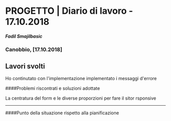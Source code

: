 # PROGETTO | Diario di lavoro - 17.10.2018
##### Fadil Smajilbasic
### Canobbio, [17.10.2018]

## Lavori svolti

Ho continutato con l'implementazione
implementato i messaggi d'errore

####Problemi riscontrati e soluzioni adottate

La centratura del form e le diverse proporzioni per fare il sitor rsponsive

---
####Punto della situazione rispetto alla pianificazione


<!-- ####Programma di massima per la prossima giornata di lavoro -->